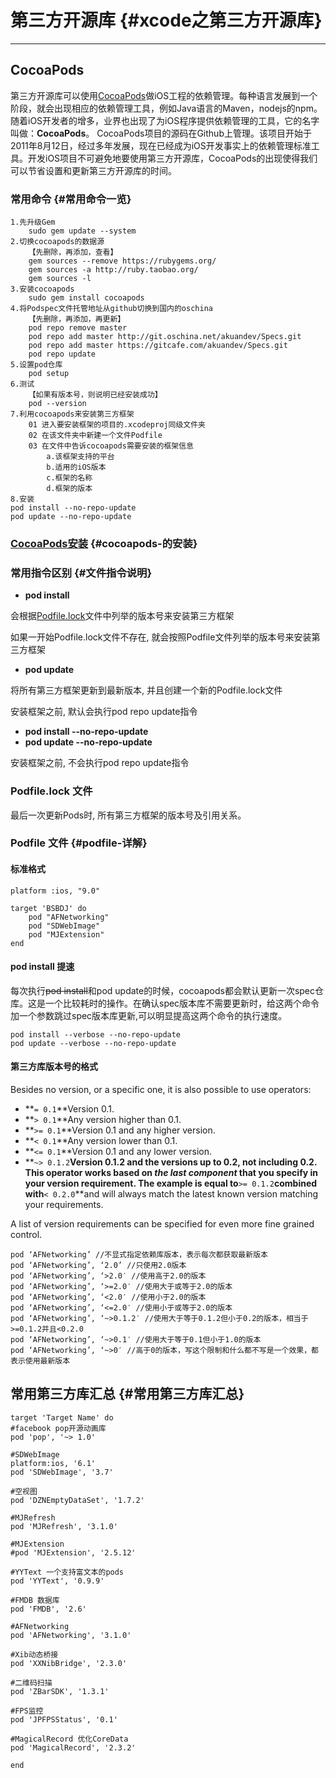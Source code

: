 # **第三方开源库** {#xcode之第三方开源库}

---

## CocoaPods

第三方开源库可以使用[CocoaPods](https://cocoapods.org/)做iOS工程的依赖管理。每种语言发展到一个阶段，就会出现相应的依赖管理工具，例如Java语言的Maven，nodejs的npm。随着iOS开发者的增多，业界也出现了为iOS程序提供依赖管理的工具，它的名字叫做：**CocoaPods**。 CocoaPods项目的源码在Github上管理。该项目开始于2011年8月12日，经过多年发展，现在已经成为iOS开发事实上的依赖管理标准工具。开发iOS项目不可避免地要使用第三方开源库，CocoaPods的出现使得我们可以节省设置和更新第三方开源库的时间。

### **常用命令** {#常用命令一览}

```
1.先升级Gem
    sudo gem update --system
2.切换cocoapods的数据源
    【先删除，再添加，查看】
    gem sources --remove https://rubygems.org/
    gem sources -a http://ruby.taobao.org/
    gem sources -l
3.安装cocoapods
    sudo gem install cocoapods
4.将Podspec文件托管地址从github切换到国内的oschina
    【先删除，再添加，再更新】
    pod repo remove master
    pod repo add master http://git.oschina.net/akuandev/Specs.git
    pod repo add master https://gitcafe.com/akuandev/Specs.git
    pod repo update
5.设置pod仓库
    pod setup
6.测试
    【如果有版本号，则说明已经安装成功】
    pod --version
7.利用cocoapods来安装第三方框架
    01 进入要安装框架的项目的.xcodeproj同级文件夹
    02 在该文件夹中新建一个文件Podfile
    03 在文件中告诉cocoapods需要安装的框架信息
        a.该框架支持的平台
        b.适用的iOS版本
        c.框架的名称
        d.框架的版本
8.安装
pod install --no-repo-update
pod update --no-repo-update
```

### [**CocoaPods安装**](https://guides.cocoapods.org/using/getting-started.html#getting-started) {#cocoapods-的安装}

### 常用指令区别 {#文件指令说明}

* **pod install**

会根据[Podfile.lock](#podfilelock-文件)文件中列举的版本号来安装第三方框架

如果一开始Podfile.lock文件不存在, 就会按照Podfile文件列举的版本号来安装第三方框架

* **pod update**

将所有第三方框架更新到最新版本, 并且创建一个新的Podfile.lock文件

安装框架之前, 默认会执行pod repo update指令

* **pod install --no-repo-update**
* **pod update --no-repo-update**

安装框架之前, 不会执行pod repo update指令

### Podfile.lock 文件

最后一次更新Pods时, 所有第三方框架的版本号及引用关系。

### **Podfile 文件** {#podfile-详解}

#### 标准格式

```
platform :ios, "9.0"

target 'BSBDJ' do
    pod "AFNetworking"
    pod "SDWebImage"
    pod "MJExtension"
end
```

#### pod install 提速

每次执行~~pod install~~和pod update的时候，cocoapods都会默认更新一次spec仓库。这是一个比较耗时的操作。在确认spec版本库不需要更新时，给这两个命令加一个参数跳过spec版本库更新,可以明显提高这两个命令的执行速度。

```
pod install --verbose --no-repo-update
pod update --verbose --no-repo-update
```

#### 第三方库版本号的格式

Besides no version, or a specific one, it is also possible to use operators:

* **`= 0.1`**Version 0.1.
* **`> 0.1`**Any version higher than 0.1.
* **`>= 0.1`**Version 0.1 and any higher version.
* **`< 0.1`**Any version lower than 0.1.
* **`<= 0.1`**Version 0.1 and any lower version.
* **`~> 0.1.2`**Version 0.1.2 and the versions up to 0.2, not including 0.2. This operator works based on _the last component_
  that you specify in your version requirement. The example is equal to**`>= 0.1.2`**combined with**`< 0.2.0`**and will always match the latest known version matching your requirements.

A list of version requirements can be specified for even more fine grained control.

```
pod ‘AFNetworking’ //不显式指定依赖库版本，表示每次都获取最新版本
pod ‘AFNetworking’, ‘2.0’ //只使用2.0版本
pod ‘AFNetworking’, ‘>2.0′ //使用高于2.0的版本
pod ‘AFNetworking’, ‘>=2.0′ //使用大于或等于2.0的版本
pod ‘AFNetworking’, ‘<2.0′ //使用小于2.0的版本
pod ‘AFNetworking’, ‘<=2.0′ //使用小于或等于2.0的版本
pod ‘AFNetworking’, ‘~>0.1.2′ //使用大于等于0.1.2但小于0.2的版本，相当于>=0.1.2并且<0.2.0
pod ‘AFNetworking’, ‘~>0.1′ //使用大于等于0.1但小于1.0的版本
pod ‘AFNetworking’, ‘~>0′ //高于0的版本，写这个限制和什么都不写是一个效果，都表示使用最新版本
```

## **常用第三方库汇总** {#常用第三方库汇总}

```
target 'Target Name' do
#facebook pop开源动画库
pod 'pop', '~> 1.0'

#SDWebImage
platform:ios, '6.1'
pod 'SDWebImage', '3.7'

#空视图
pod 'DZNEmptyDataSet', '1.7.2'

#MJRefresh
pod 'MJRefresh', '3.1.0'

#MJExtension
#pod 'MJExtension', '2.5.12'

#YYText 一个支持富文本的pods
pod 'YYText', '0.9.9'

#FMDB 数据库
pod 'FMDB', '2.6'

#AFNetworking
pod 'AFNetworking', '3.1.0'

#Xib动态桥接
pod 'XXNibBridge', '2.3.0'

#二维码扫描
pod 'ZBarSDK', '1.3.1'

#FPS监控
pod 'JPFPSStatus', '0.1'

#MagicalRecord 优化CoreData
pod 'MagicalRecord', '2.3.2'

end
```



